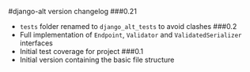 #django-alt version changelog
###0.21
- `tests` folder renamed to `django_alt_tests` to avoid clashes 
###0.2
- Full implementation of `Endpoint`, `Validator` and `ValidatedSerializer` interfaces
- Initial test coverage for project
###0.1
 - Initial version containing the basic file structure
